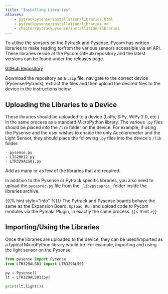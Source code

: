 ```yaml
---
title: "Installing Libraries"
aliases:
    - pytrackpysense/installation/libraries.html
    - pytrackpysense/installation/libraries.md
    - chapter/pytrackpysense/installation/libraries
---
```

To utilise the sensors on the Pytrack and Pysense, Pycom has written libraries to make reading to/from the various sensors accessible via an API. These libraries reside at the Pycom GitHub repository and the latest versions can be found under the releases page.

[GitHub Repository](https://github.com/pycom/pycom-libraries)

Download the repository as a `.zip` file, navigate to the correct device (Pysense/Pytrack), extract the files and then upload the desired files to the device in the instructions below.

## Uploading the Libraries to a Device

These libraries should be uploaded to a device (LoPy, SiPy, WiPy 2.0, etc.) in the same process as a standard MicroPython library. The various `.py` files should be placed into the `/lib` folder on the device. For example, if using the Pysense and the user wishes to enable the only Accelerometer and the Light Sensor, they should place the following `.py` files into the device's `/lib` folder:

```text
- pysense.py
- LIS2HH12.py
- LTR329ALS01.py
```

Add as many or as few of the libraries that are required.

In addition to the Pysense or Pytrack specific libraries, you also need to upload the `pycoproc.py` file from the `_lib/pycoproc_` folder inside the libraries archive.

{{{% hint style="info" %}}}
The Pytrack and Pysense boards behave the same as the Expansion Board. `Upload`, `Run` and upload code to Pycom modules via the Pymakr Plugin, in exactly the same process.
{{< /hint >}}

## Importing/Using the Libraries

Once the libraries are uploaded to the device, they can be used/imported as a typical MicroPython library would be. For example, importing and using the light sensor on the Pysense:

```python
from pysense import Pysense
from LTR329ALS01 import LTR329ALS01

py = Pysense()
lt = LTR329ALS01(py)

print(lt.light())
```

